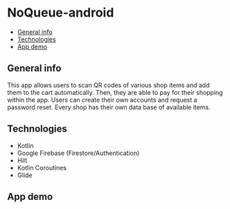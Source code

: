 # NoQueue-android

* [General info](#general-info)
* [Technologies](#technologies)
* [App demo](#app-demo)

## General info
This app allows users to scan QR codes of various shop items and add them to the cart automatically. Then, they are able to pay for their shopping within the app.
Users can create their own accounts and request a password reset.
Every shop has their own data base of available items.

## Technologies
* Kotlin
* Google Firebase (Firestore/Authentication)
* Hilt
* Kotlin Coroutines
* Glide

## App demo
